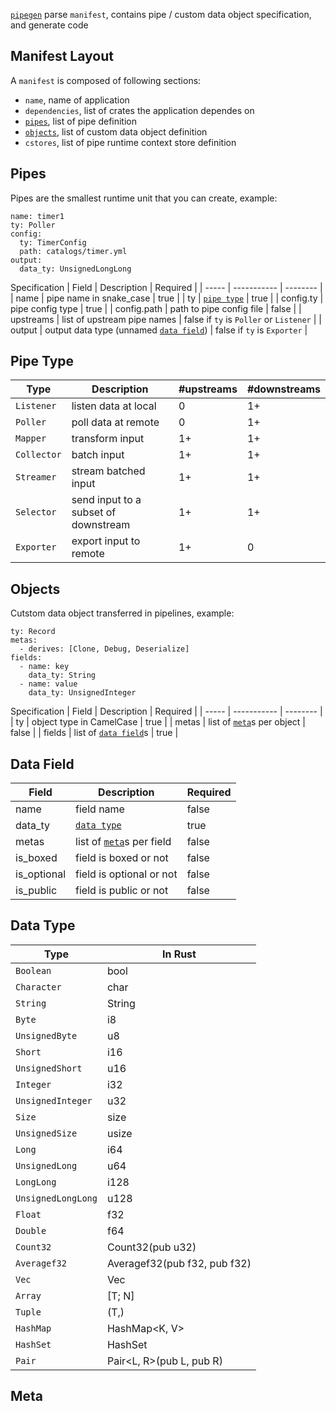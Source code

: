 [`pipegen`] parse `manifest`, contains pipe / custom data object specification, and generate code

## Manifest Layout
A `manifest` is composed of following sections:
* `name`, name of application
* `dependencies`, list of crates the application dependes on
* [`pipes`], list of pipe definition
* [`objects`], list of custom data object definition
* `cstores`, list of pipe runtime context store definition

## Pipes
Pipes are the smallest runtime unit that you can create, example:
```
name: timer1
ty: Poller
config:
  ty: TimerConfig
  path: catalogs/timer.yml
output:
  data_ty: UnsignedLongLong
```
Specification
| Field | Description | Required |
| ----- | ----------- | -------- |
| name | pipe name in snake_case | true |
| ty | [`pipe type`] | true |
| config.ty | pipe config type | true |
| config.path | path to pipe config file | false |
| upstreams | list of upstream pipe names | false if `ty` is `Poller` or `Listener` |
| output | output data type (unnamed [`data field`]) | false if `ty` is `Exporter` |

## Pipe Type
| Type | Description | #upstreams | #downstreams |
| ---- | ----------- | ---------- | ------------ |
| `Listener` | listen data at local | 0 | 1+ |
| `Poller` | poll data at remote | 0 | 1+ |
| `Mapper` | transform input | 1+ | 1+ |
| `Collector` | batch input  | 1+ | 1+ |
| `Streamer` | stream batched input | 1+ | 1+ |
| `Selector` | send input to a subset of downstream | 1+ | 1+ |
| `Exporter` | export input to remote | 1+ | 0 |

## Objects
Cutstom data object transferred in pipelines, example:
```
ty: Record
metas:
  - derives: [Clone, Debug, Deserialize]
fields:
  - name: key
    data_ty: String
  - name: value
    data_ty: UnsignedInteger
```
Specification
| Field | Description | Required |
| ----- | ----------- | -------- |
| ty | object type in CamelCase | true |
| metas | list of [`meta`]s per object | false |
| fields | list of [`data field`]s | true |

## Data Field
| Field | Description | Required |
| ----- | ----------- | -------- |
| name | field name | false  |
| data_ty | [`data type`] | true |
| metas | list of [`meta`]s per field | false |
| is_boxed | field is boxed or not | false |
| is_optional | field is optional or not | false |
| is_public | field is public or not | false |

## Data Type
| Type | In Rust |
| ---- | ------- |
| `Boolean` | bool |
| `Character` | char |
| `String` | String |
| `Byte` | i8 |
| `UnsignedByte` | u8 |
| `Short` | i16 |
| `UnsignedShort` | u16 |
| `Integer` | i32 |
| `UnsignedInteger` | u32 |
| `Size` | size |
| `UnsignedSize` | usize |
| `Long` | i64 |
| `UnsignedLong` | u64 |
| `LongLong` | i128 |
| `UnsignedLongLong` | u128 |
| `Float` | f32 |
| `Double` | f64 |
| `Count32` | Count32(pub u32) |
| `Averagef32` | Averagef32(pub f32, pub f32) |
| `Vec` | Vec<T> |
| `Array` | [T; N] |
| `Tuple` | (T,) |
| `HashMap` | HashMap<K, V> |
| `HashSet` | HashSet<T> |
| `Pair` | Pair<L, R>(pub L, pub R) |

## Meta


[`data field`]: https://github.com/pipebase/pipebase/tree/main/pipegen#data-field
[`data type`]: https://github.com/pipebase/pipebase/tree/main/pipegen#data-type
[`meta`]: https://github.com/pipebase/pipebase/tree/main/pipegen#meta
[`objects`]: https://github.com/pipebase/pipebase/tree/main/pipegen#objects
[`pipegen`]: https://github.com/pipebase/pipebase/tree/main/pipegen
[`pipes`]: https://github.com/pipebase/pipebase/tree/main/pipegen#pipes
[`pipe type`]: https://github.com/pipebase/pipebase/tree/main/pipegen#pipe-type